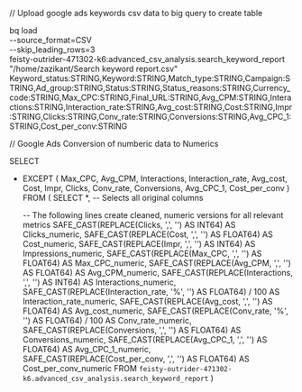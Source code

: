 


// Upload google ads keywords csv data to big query to create table

bq load \
    --source_format=CSV \
    --skip_leading_rows=3 \
    feisty-outrider-471302-k6:advanced_csv_analysis.search_keyword_report \
    "/home/zazikant/Search keyword report.csv" \
    Keyword_status:STRING,Keyword:STRING,Match_type:STRING,Campaign:STRING,Ad_group:STRING,Status:STRING,Status_reasons:STRING,Currency_code:STRING,Max_CPC:STRING,Final_URL:STRING,Avg_CPM:STRING,Interactions:STRING,Interaction_rate:STRING,Avg_cost:STRING,Cost:STRING,Impr:STRING,Clicks:STRING,Conv_rate:STRING,Conversions:STRING,Avg_CPC_1:STRING,Cost_per_conv:STRING




// Google Ads Conversion of numberic data to Numerics



SELECT
  * EXCEPT (
    Max_CPC,
    Avg_CPM,
    Interactions,
    Interaction_rate,
    Avg_cost,
    Cost,
    Impr,
    Clicks,
    Conv_rate,
    Conversions,
    Avg_CPC_1,
    Cost_per_conv
  )
FROM (
  SELECT
    *, -- Selects all original columns

    -- The following lines create cleaned, numeric versions for all relevant metrics
    SAFE_CAST(REPLACE(Clicks, ',', '') AS INT64) AS Clicks_numeric,
    SAFE_CAST(REPLACE(Cost, ',', '') AS FLOAT64) AS Cost_numeric,
    SAFE_CAST(REPLACE(Impr, ',', '') AS INT64) AS Impressions_numeric,
    SAFE_CAST(REPLACE(Max_CPC, ',', '') AS FLOAT64) AS Max_CPC_numeric,
    SAFE_CAST(REPLACE(Avg_CPM, ',', '') AS FLOAT64) AS Avg_CPM_numeric,
    SAFE_CAST(REPLACE(Interactions, ',', '') AS INT64) AS Interactions_numeric,
    SAFE_CAST(REPLACE(Interaction_rate, '%', '') AS FLOAT64) / 100 AS Interaction_rate_numeric,
    SAFE_CAST(REPLACE(Avg_cost, ',', '') AS FLOAT64) AS Avg_cost_numeric,
    SAFE_CAST(REPLACE(Conv_rate, '%', '') AS FLOAT64) / 100 AS Conv_rate_numeric,
    SAFE_CAST(REPLACE(Conversions, ',', '') AS FLOAT64) AS Conversions_numeric,
    SAFE_CAST(REPLACE(Avg_CPC_1, ',', '') AS FLOAT64) AS Avg_CPC_1_numeric,
    SAFE_CAST(REPLACE(Cost_per_conv, ',', '') AS FLOAT64) AS Cost_per_conv_numeric
  FROM
    `feisty-outrider-471302-k6.advanced_csv_analysis.search_keyword_report`
)